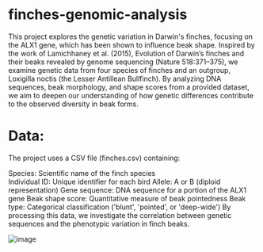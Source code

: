 # finches-genomic-analysis
This project explores the genetic variation in Darwin's finches, focusing on the ALX1 gene, which has been shown to influence beak shape.
Inspired by the work of Lamichhaney et al. (2015), Evolution of Darwin’s finches and their beaks revealed by genome sequencing (Nature 518:371–375), we examine genetic data from four species of finches and an outgroup, Loxigilla noctis (the Lesser Antillean Bullfinch). By analyzing DNA sequences, beak morphology, and shape scores from a provided dataset, we aim to deepen our understanding of how genetic differences contribute to the observed diversity in beak forms.

# Data:
The project uses a CSV file (finches.csv) containing:

Species: Scientific name of the finch species  
Individual ID: Unique identifier for each bird
Allele: A or B (diploid representation)
Gene sequence: DNA sequence for a portion of the ALX1 gene
Beak shape score: Quantitative measure of beak pointedness
Beak type: Categorical classification ('blunt', 'pointed', or 'deep-wide')
By processing this data, we investigate the correlation between genetic sequences and the phenotypic variation in finch beaks.

![image](https://github.com/user-attachments/assets/2d814065-53d2-4596-b326-4dba0921c7c3)
